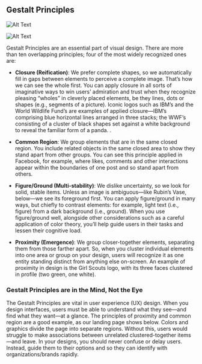 ## Gestalt Principles

![Alt Text](https://images.squarespace-cdn.com/content/v1/5cd086954d871105efcb7d89/1602512267159-79902V0GJVVJHENAJU2P/8GestaltPrinciplesofVisualPerception.png?format=2500w)

![Alt Text](https://www.simplilearn.com/ice9/free_resources_article_thumb/Python_Seaborn/Python_Seaborn_20.gif)

Gestalt Principles are an essential part of visual design. There are more than ten overlapping principles; four of the most widely recognized ones are:

- **Closure (Reification)**: We prefer complete shapes, so we automatically fill in 
gaps between elements to perceive a complete image. That’s how we can see the whole first. You can apply closure in all sorts of imaginative ways to win users’ admiration and trust when they recognize pleasing “wholes” in cleverly placed elements, be they lines, dots or shapes (e.g., segments of a picture). Iconic logos such as IBM’s and the World Wildlife Fund’s are examples of applied closure—IBM’s comprising blue horizontal lines arranged in three stacks; the WWF’s consisting of a cluster of black shapes set against a white background to reveal the familiar form of a panda. .

- **Common Region**: We group elements that are in the same closed region. You include related objects in the same closed area to show they stand apart from other groups. You can see this principle applied in Facebook, for example, where likes, comments and other interactions appear within the boundaries of one post and so stand apart from others.

- **Figure/Ground (Multi-stability)**: We dislike uncertainty, so we look for solid, stable items. Unless an image is ambiguous—like Rubin’s Vase, below—we see its foreground first. You can apply figure/ground in many ways, but chiefly to contrast elements: for example, light text (i.e., figure) from a dark background (i.e., ground). When you use figure/ground well, alongside other considerations such as a careful application of color theory, you’ll help guide users in their tasks and lessen their cognitive load.

- **Proximity (Emergence)**: We group closer-together elements, separating them from those farther apart. So, when you cluster individual elements into one area or group on your design, users will recognize it as one entity standing distinct from anything else on-screen. An example of proximity in design is the Girl Scouts logo, with its three faces clustered in profile (two green, one white).

### Gestalt Principles are in the Mind, Not the Eye
The Gestalt Principles are vital in user experience (UX) design. When you design interfaces, users must be able to understand what they see—and find what they want—at a glance. The principles of proximity and common region are a good example, as our landing page shows below. Colors and graphics divide the page into separate regions. Without this, users would struggle to make associations between unrelated clustered-together items—and leave. In your designs, you should never confuse or delay users. Instead, guide them to their options and so they can identify with organizations/brands rapidly.

